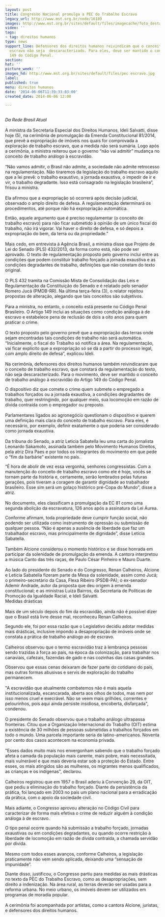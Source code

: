 ```yaml
---
layout: post
title: Congresso Nacional promulga a PEC do Trabalho Escravo
legacy_url: http://www.mst.org.br/node/16189
images: http://www.mst.org.br/sites/default/files/imagecache/foto_destaque/pec escravo.jpg
video: ''
tags:
- tag: direitos humanos
type: news
support_line: Defensores dos direitos humanos reivindicam que o conceito de  trabalho
  escravo não seja  descaracterizado. Para eles, deve ser mantido o conceito do Artigo
  149 do Código Penal.
section: 
hat: ''
picture_week: ''
images_hd: http://www.mst.org.br/sites/default/files/pec escravo.jpg
label: 
published: true
menu: direitos humanos
date: '2014-06-06T11:39:33-03:00'
created_date: 2014-06-06 12:00

---
```

<p><br><em>Da Rede Brasil Atual</em><br><br>A ministra da Secretaria Especial dos Direitos Humanos, Ideli Salvatti, disse hoje (5), na cerimônia de promulgação da Emenda Constitucional 81/2014, que prevê a expropriação de imóveis nos quais for comprovada a exploração de trabalho escravo, que a medida não será sumária. Logo após a cerimônia, a ministra reiterou que o governo “não vai admitir” mudança no conceito de trabalho análogo à escravidão.<br><br>“Não vamos admitir, o Brasil não admite, a sociedade não admite retrocesso na regulamentação. Não tiraremos da legislação do trabalho escravo aquilo que a lei prevê: o trabalho exaustivo, a jornada exaustiva, o impedir de ir e vir, o trabalho degradante. Isso está consagrado na legislação brasileira”, frisou a ministra.<br><br>Ela afirmou que a expropriação só ocorrerá após decisão judicial, observado o amplo direito de defesa. A regulamentação determinará os procedimentos, até porque não há expropriação automática. </p><p>Então, aquele argumento que é preciso regulamentar (o conceito de trabalho escravo) para não ficar submetido à opinião de um único fiscal do trabalho, não irá vigorar. Vai haver o direito de defesa, e só depois a expropriação do bem, da terra ou da propriedade.”<br><br>Mais cedo, em entrevista à Agência Brasil, a ministra disse que Projeto de Lei do Senado (PLS) 432/2013, da forma como está, não pode ser aprovado. O texto de regulamentação proposto pelo governo inclui entre as condições que podem constituir trabalho forçado a jornada exaustiva e as condições degradantes de trabalho, definições que não constam do texto original.<br><br>O PLS 432 tramita na Comissão Mista de Consolidação das Leis e Regulamentação da Constituição do Senado e é relatado pelo senador Romero Jucá (PMDB-RR). Na última terça-feira (3), o relator rejeitou propostas de alteração, alegando que tais conceitos são subjetivos.<br><br>Para a ministra, no entanto, o conceito está presente no Código Penal Brasileiro. O Artigo 149 inclui as situações como condição análoga à de escravo e estabelece pena de reclusão de dois a oito anos para quem praticar o crime.<br><br>O texto proposto pelo governo prevê que a expropriação das terras onde sejam encontradas tais condições de trabalho não será automática. “Inicialmente, o fiscal do Trabalho só notifica a área. Na regulamentação, vai ficar explícito que a expropriação só se dá a partir do processo legal, com amplo direito de defesa”, explicou Ideli.<br><br>Na cerimônia, defensores dos direitos humanos também reivindicaram que o conceito de trabalho escravo, que constará da regulamentação do texto, não seja descaracterizado. Para o movimento, deve ser mantido o conceito de trabalho análogo à escravidão do Artigo 149 do Código Penal. </p><p>O dispositivo diz que comete o crime quem submete o empregado a trabalhos forçados ou a jornada exaustiva, a condições degradantes de trabalho, quer restringindo, por qualquer meio, sua locomoção em razão de dívida contraída com o empregador ou preposto.<br><br>Parlamentares ligados ao agronegócio questionam o dispositivo e querem uma definição mais clara do conceito de trabalho escravo. Para eles, é necessário, por exemplo, definir exatamente o que poderia ser considerado como jornada exaustiva.<br><br>Da tribuna do Senado, a atriz Leticia Sabatella leu uma carta do jornalista Leonardo Sakamoto, assinada também pelo Movimento Humanos Direitos, pela atriz Dira Paes e por todos os integrantes do movimento em que pede o “fim da barbárie” existente no país. </p><p>“É hora de abolir de vez essa vergonha, senhores congressistas. Com a manutenção do conceito de trabalho escravo como ele é hoje, vocês se tornam parte da história e, certamente, serão lembrados pelas futuras gerações, pois tiveram a coragem de garantir dignidade ao trabalhador brasileiro. Esse sim será um golaço histórico pré-Copa do Mundo”, disse a atriz.<br><br>No documento, eles classificam a promulgação da EC 81 como uma segunda abolição da escravatura, 126 anos após a assinatura da Lei Áurea. </p><p>Conforme afirmam, toda propriedade deve cumprir função social, não podendo ser utilizada como instrumento de opressão ou submissão de qualquer pessoa. “Não é apenas a ausência de liberdade que faz um trabalhador escravo, mas principalmente de dignidade”, disse Letícia Sabatella.<br><br>Também Alcione considerou o momento histórico e se disse honrada em participar da solenidade de promulgação da emenda. A cantora interpretou a música Canto das três raças, de Paulo César Pinheiro e Mauro Duarte.<br><br>Ao lado do presidente do Senado e do Congresso, Renan Calheiros, Alcione e Letícia Sabatella fizeram parte da Mesa da solenidade, assim como Jucá; o primeiro-secretário da Casa, Flexa Ribeiro (PSDB-PA); o ex-senador Ademir Andrade, autor da proposta que deu origem à emenda constitucional; e as ministras Luiza Bairros, da Secretaria de Políticas de Promoção da Igualdade Racial, e Ideli Salvatti.<br>Medidas drásticas<br><br>Mais de um século depois do fim da escravidão, ainda não é possível dizer que o Brasil está livre desse mal, reconheceu Renan Calheiros.</p><p>Segundo ele, foi por essa razão que o Legislativo decidiu adotar medidas mais drásticas, inclusive impondo a desapropriação de imóveis onde se constata a prática de trabalho análogo ao de escravo.<br><br>Calheiros observou que o termo escravidão traz à lembrança pessoas sendo trazidas à força ao país, na época da colonização, para trabalhar nos canaviais, cafezais, fazendas de gado e nas cozinhas das casas grandes.</p><p>Observou que essas cenas deixaram de fazer parte do cotidiano do país, mas outras formas abusivas e servis de exploração do trabalho permanecem.<br><br>"A escravidão que atualmente combatemos não é mais aquela institucionalizada, escancarada, aberta aos olhos de todos, mas nem por isso menos cruel e execrável. Não se veem mais grilhões, correntes e pelourinhos, pois aqui ainda persiste insidiosa, encoberta, disfarçada", condenou.<br><br>O presidente do Senado observou que o trabalho análogo ultrapassa fronteiras. Citou que a Organização Internacional do Trabalho (OIT) estima a existência de 30 milhões de pessoas submetidas a trabalhos forçados em todo o mundo. Uma parcela importante seria de latino-americanos. Noventa por cento dos casos acontecem na economia privada.<br><br>"Esses dados muito mais nos envergonham sabendo que o trabalho forçado afeta a camada da população mais carente, mais pobre, mais necessitada, mais vulnerável e que mais deveria estar sob a proteção do Estado. Entre esses, os mais atingidos são as mulheres, os migrantes menos qualificados, as crianças e os indígenas", declarou.<br><br>Calheiros registrou que em 1957 o Brasil aderiu à Convenção 29, da OIT, que pediu a eliminação do trabalho forçado. Diante da persistência da prática, foi lançado em 2003 no país um plano nacional para a erradicação da prática, com o apoio da sociedade civil.<br><br>Mais adiante, o Congresso aprovou alteração no Código Civil para caracterizar de forma mais efetiva o crime de reduzir alguém à condição análoga à de escravo.&nbsp;</p><p>O tipo penal ocorre quando há submissão a trabalho forçado, jornadas exaustivas ou em condições degradantes, ou quando ocorre restrição à liberdade de locomoção em razão de dívida contraída, a chamada servidão por dívida.<br><br>Mesmo com todos esses avanços, conforme Calheiros, a legislação praticamente não vem sendo aplicada, deixando uma “sensação de impunidade”. </p><p>Diante disso, justificou, o Congresso partiu para medidas as mais drásticas no texto da PEC do Trabalho Escravo, como as desapropriações, sem direito a indenização. Na área rural, as terras deverão ser usadas para a reforma urbana. No meio urbano, os imóveis devem ser utilizados em programas de moradia popular.<br><br>A cerimônia foi acompanhada por artistas, como a cantora Alcione, juristas, e defensores dos direitos humanos.</p>
